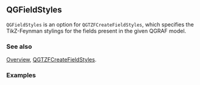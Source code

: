 ## QGFieldStyles

`QGFieldStyles` is an option for `QGTZFCreateFieldStyles`, which specifies the TikZ-Feynman stylings for the fields present in the given QGRAF model.

### See also

[Overview](Extra/FeynHelpers.md), [QGTZFCreateFieldStyles](QGTZFCreateFieldStyles.md).

### Examples